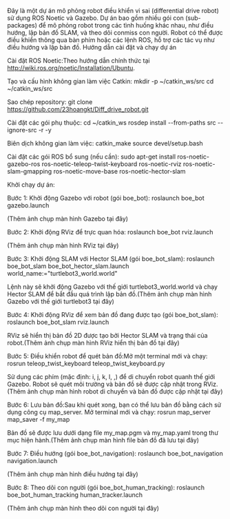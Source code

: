 Đây là một dự án mô phỏng robot điều khiển vi sai (differential drive robot) sử dụng ROS Noetic và Gazebo. Dự án bao gồm nhiều gói con (sub-packages) để mô phỏng robot trong các tình huống khác nhau, như điều hướng, lập bản đồ SLAM, và theo dõi conmiss con người. Robot có thể được điều khiển thông qua bàn phím hoặc các lệnh ROS, hỗ trợ các tác vụ như điều hướng và lập bản đồ.
Hướng dẫn cài đặt và chạy dự án

Cài đặt ROS Noetic:Theo hướng dẫn chính thức tại http://wiki.ros.org/noetic/Installation/Ubuntu.

Tạo và cấu hình không gian làm việc Catkin:
mkdir -p ~/catkin_ws/src
cd ~/catkin_ws/src


Sao chép repository:
git clone https://github.com/23hoangkt/Diff_drive_robot.git


Cài đặt các gói phụ thuộc:
cd ~/catkin_ws
rosdep install --from-paths src --ignore-src -r -y


Biên dịch không gian làm việc:
catkin_make
source devel/setup.bash


Cài đặt các gói ROS bổ sung (nếu cần):
sudo apt-get install ros-noetic-gazebo-ros ros-noetic-teleop-twist-keyboard ros-noetic-rviz ros-noetic-slam-gmapping ros-noetic-move-base ros-noetic-hector-slam


Khởi chạy dự án:

Bước 1: Khởi động Gazebo với robot (gói boe_bot):
roslaunch boe_bot gazebo.launch

(Thêm ảnh chụp màn hình Gazebo tại đây)

Bước 2: Khởi động RViz để trực quan hóa:
roslaunch boe_bot rviz.launch

(Thêm ảnh chụp màn hình RViz tại đây)

Bước 3: Khởi động SLAM với Hector SLAM (gói boe_bot_slam):
roslaunch boe_bot_slam boe_bot_hector_slam.launch world_name:="turtlebot3_world.world"

Lệnh này sẽ khởi động Gazebo với thế giới turtlebot3_world.world và chạy Hector SLAM để bắt đầu quá trình lập bản đồ.(Thêm ảnh chụp màn hình Gazebo với thế giới turtlebot3 tại đây)

Bước 4: Khởi động RViz để xem bản đồ đang được tạo (gói boe_bot_slam):
roslaunch boe_bot_slam rviz.launch

RViz sẽ hiển thị bản đồ 2D được tạo bởi Hector SLAM và trạng thái của robot.(Thêm ảnh chụp màn hình RViz hiển thị bản đồ tại đây)

Bước 5: Điều khiển robot để quét bản đồ:Mở một terminal mới và chạy:
rosrun teleop_twist_keyboard teleop_twist_keyboard.py

Sử dụng các phím (mặc định: i, j, k, l, ,) để di chuyển robot quanh thế giới Gazebo. Robot sẽ quét môi trường và bản đồ sẽ được cập nhật trong RViz.(Thêm ảnh chụp màn hình robot di chuyển và bản đồ được cập nhật tại đây)

Bước 6: Lưu bản đồ:Sau khi quét xong, bạn có thể lưu bản đồ bằng cách sử dụng công cụ map_server. Mở terminal mới và chạy:
rosrun map_server map_saver -f my_map

Bản đồ sẽ được lưu dưới dạng file my_map.pgm và my_map.yaml trong thư mục hiện hành.(Thêm ảnh chụp màn hình file bản đồ đã lưu tại đây)

Bước 7: Điều hướng (gói boe_bot_navigation):
roslaunch boe_bot_navigation navigation.launch

(Thêm ảnh chụp màn hình điều hướng tại đây)

Bước 8: Theo dõi con người (gói boe_bot_human_tracking):
roslaunch boe_bot_human_tracking human_tracker.launch

(Thêm ảnh chụp màn hình theo dõi con người tại đây)





